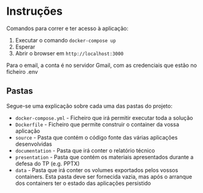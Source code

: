 # Instruções

Comandos para correr e ter acesso à aplicação:

1. Executar o comando `docker-compose up`
2. Esperar
3. Abrir o browser em `http://localhost:3000`

Para o email, a conta é no servidor Gmail, com as credenciais que estão no ficheiro .env

## Pastas

Segue-se uma explicação sobre cada uma das pastas do projeto:

* `docker-compose.yml` - Ficheiro que irá permitir executar toda a solução
* `Dockerfile` - Ficheiro que permite construir o container da vossa aplicação
* `source` - Pasta que contém o código fonte das várias aplicações desenvolvidas
* `documentation` - Pasta que irá conter o relatório técnico
* `presentation` - Pasta que contém os materiais apresentados durante a defesa do TP (e.g. PPTX)
* `data` - Pasta que irá conter os volumes exportados pelos vossos containers. Esta pasta deve ser fornecida vazia, mas após o arranque dos containers ter o estado das aplicações persistido
